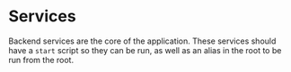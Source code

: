 # Services
Backend services are the core of the application. These services should have a `start` script so they can be run, as well as an alias in the root to be run from the root.
